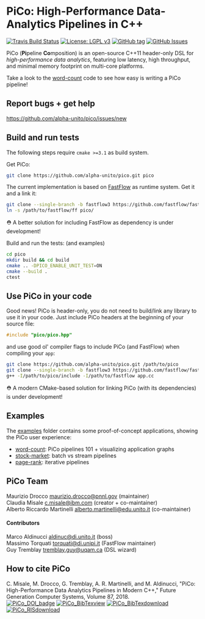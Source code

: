 PiCo: High-Performance Data-Analytics Pipelines in C++
===============
[![Travis Build Status](https://travis-ci.org/alpha-unito/pico.svg?branch=master)](https://travis-ci.org/alpha-unito/pico)
[![License: LGPL v3](https://img.shields.io/badge/License-LGPL%20v3-blue.svg)](https://www.gnu.org/licenses/lgpl-3.0)
[![GitHub tag](https://img.shields.io/github/tag/alpha-unito/pico.svg)](http://github.com/alpha-unito/pico/releases)
[![GitHub Issues](https://img.shields.io/github/issues/alpha-unito/pico.svg)](http://github.com/alpha-unito/pico/issues)

PiCo (**Pi**peline **Co**mposition) is an open-source C++11 header-only DSL for *high-performance data analytics*, featuring low latency, high throughput,  and minimal memory footprint on multi-core platforms.

Take a look to the [word-count](examples/word-count/pico_wc.cpp) code to see how easy is writing a PiCo pipeline!

## Report bugs + get help
https://github.com/alpha-unito/pico/issues/new

## Build and run tests
The following steps require `cmake >=3.1` as build system.

Get PiCo:
```bash
git clone https://github.com/alpha-unito/pico.git pico
```
The current implementation is based on [FastFlow](https://github.com/fastflow/fastflow) as runtime system.
Get it and a link it:
```bash
git clone --single-branch -b fastflow3 https://github.com/fastflow/fastflow.git /path/to/fastflow
ln -s /path/to/fastflow/ff pico/
```
:rescue_worker_helmet: A better solution for including FastFlow as dependency is under development!

Build and run the tests: (and examples)
```bash
cd pico
mkdir build && cd build
cmake .. -DPICO_ENABLE_UNIT_TEST=ON
cmake --build .
ctest
```

## Use PiCo in your code
Good news! PiCo is header-only, you do not need to build/link any library to use it in your code.
Just include PiCo headers at the beginning of your source file:
```c++
#include "pico/pico.hpp"
```
and use good ol' compiler flags to include PiCo (and FastFlow) when compiling your `app`: 
```bash
git clone https://github.com/alpha-unito/pico.git /path/to/pico
git clone --single-branch -b fastflow3 https://github.com/fastflow/fastflow.git /path/to/fastflow
g++ -I/path/to/pico/include -I/path/to/fastflow app.cc
```
:rescue_worker_helmet: A modern CMake-based solution for linking PiCo (with its dependencies) is under development!

## Examples
The [examples](examples) folder contains some proof-of-concept applications, showing the PiCo user experience:
- [word-count](examples/word-count): PiCo pipelines 101 + visualizing application graphs
- [stock-market](examples/stock-market): batch vs stream pipelines
- [page-rank](examples/page-rank): iterative pipelines


## PiCo Team
Maurizio Drocco <maurizio.drocco@pnnl.gov> (maintainer)  
Claudia Misale <c.misale@ibm.com> (creator + co-maintainer)  
Alberto Riccardo Martinelli <alberto.martinelli@edu.unito.it> (co-maintainer)

#### Contributors
Marco Aldinucci <aldinuc@di.unito.it> (boss)  
Massimo Torquati <torquati@di.unipi.it> (FastFlow maintainer)  
Guy Tremblay <tremblay.guy@uqam.ca> (DSL wizard)

## How to cite PiCo  
C. Misale, M. Drocco, G. Tremblay, A. R. Martinelli, and M. Aldinucci, "PiCo: High-Performance Data Analytics Pipelines in Modern C++," Future Generation Computer Systems, Volume 87, 2018.  
[![PiCo_DOI_badge](https://img.shields.io/badge/DOI-https%3A%2F%2Fdoi.org%2F10.1016%2Fj.future.2018.05.030-blue.svg)](https://doi.org/10.1016/j.future.2018.05.030)
[![PiCo_BibTexview](https://img.shields.io/badge/BibTex-view-blue.svg)](https://dblp.uni-trier.de/rec/bibtex/journals/fgcs/MisaleDTMA18)
[![PiCo_BibTexdownload](https://img.shields.io/badge/BibTex-download-blue.svg)](https://dblp.uni-trier.de/rec/bib2/journals/fgcs/MisaleDTMA18.bib)
[![PiCo_RISdownload](https://img.shields.io/badge/RIS-download-blue.svg)](https://dblp.uni-trier.de/rec/ris/journals/fgcs/MisaleDTMA18.ris)
